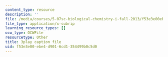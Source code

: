 ```yaml
---
content_type: resource
description: ''
file: /media/courses/5-07sc-biological-chemistry-i-fall-2013/f53e3e00ebe4d9016cd1354499b0c5d0_345Wz_7CrN4.srt
file_type: application/x-subrip
learning_resource_types: []
ocw_type: OCWFile
resourcetype: Other
title: 3play caption file
uid: f53e3e00-ebe4-d901-6cd1-354499b0c5d0
---
```

